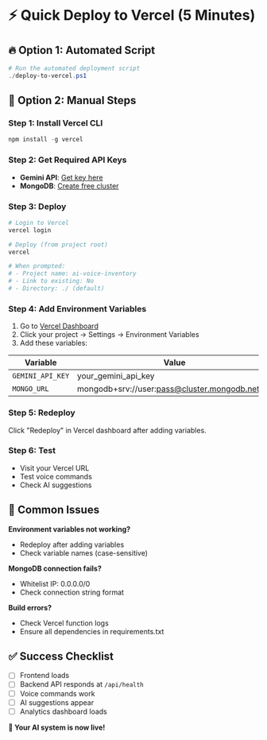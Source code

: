 # ⚡ Quick Deploy to Vercel (5 Minutes)

## 🔥 Option 1: Automated Script
```powershell
# Run the automated deployment script
./deploy-to-vercel.ps1
```

## 🔧 Option 2: Manual Steps

### Step 1: Install Vercel CLI
```powershell
npm install -g vercel
```

### Step 2: Get Required API Keys
- **Gemini API**: [Get key here](https://makersuite.google.com/app/apikey)
- **MongoDB**: [Create free cluster](https://www.mongodb.com/cloud/atlas/register)

### Step 3: Deploy
```powershell
# Login to Vercel
vercel login

# Deploy (from project root)
vercel

# When prompted:
# - Project name: ai-voice-inventory
# - Link to existing: No
# - Directory: ./ (default)
```

### Step 4: Add Environment Variables

1. Go to [Vercel Dashboard](https://vercel.com/dashboard)
2. Click your project → Settings → Environment Variables
3. Add these variables:

| Variable | Value |
|----------|-------|
| `GEMINI_API_KEY` | your_gemini_api_key |
| `MONGO_URL` | mongodb+srv://user:pass@cluster.mongodb.net/db |

### Step 5: Redeploy
Click "Redeploy" in Vercel dashboard after adding variables.

### Step 6: Test
- Visit your Vercel URL
- Test voice commands
- Check AI suggestions

## 🚨 Common Issues

**Environment variables not working?**
- Redeploy after adding variables
- Check variable names (case-sensitive)

**MongoDB connection fails?**
- Whitelist IP: 0.0.0.0/0
- Check connection string format

**Build errors?**
- Check Vercel function logs
- Ensure all dependencies in requirements.txt

## ✅ Success Checklist
- [ ] Frontend loads
- [ ] Backend API responds at `/api/health`
- [ ] Voice commands work
- [ ] AI suggestions appear
- [ ] Analytics dashboard loads

**🎉 Your AI system is now live!**